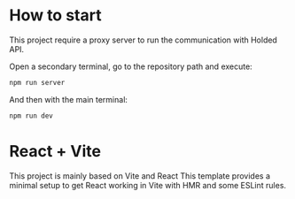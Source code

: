 # How to start

This project require a proxy server to run the communication with Holded API.

Open a secondary terminal, go to the repository path and execute: 
```bash
npm run server
```

And then with the main terminal: 
```bash 
npm run dev
```

# React + Vite

This project is mainly based on Vite and React
This template provides a minimal setup to get React working in Vite with HMR and some ESLint rules.

